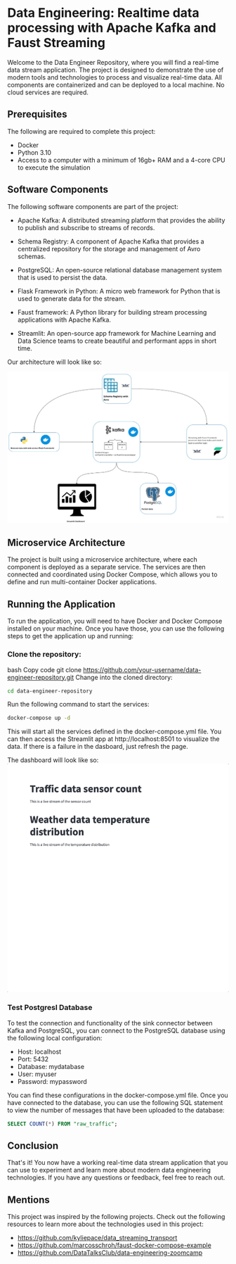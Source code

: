 # Data Engineering: Realtime data processing with Apache Kafka and Faust Streaming
Welcome to the Data Engineer Repository, where you will find a real-time data stream application. The project is designed to demonstrate the use of modern tools and technologies to process and visualize real-time data. 
All components are containerized and can be deployed to a local machine. No cloud services are required.

## Prerequisites
The following are required to complete this project:

* Docker
* Python 3.10
* Access to a computer with a minimum of 16gb+ RAM and a 4-core CPU to execute the simulation

## Software Components
The following software components are part of the project:

* Apache Kafka: A distributed streaming platform that provides the ability to publish and subscribe to streams of records.

* Schema Registry: A component of Apache Kafka that provides a centralized repository for the storage and management of Avro schemas.

* PostgreSQL: An open-source relational database management system that is used to persist the data.

* Flask Framework in Python: A micro web framework for Python that is used to generate data for the stream.

* Faust framework: A Python library for building stream processing applications with Apache Kafka.

* Streamlit: An open-source app framework for Machine Learning and Data Science teams to create beautiful and performant apps in short time.

Our architecture will look like so:

![Project Architecture](readme_files/architecture.png)

## Microservice Architecture
The project is built using a microservice architecture, where each component is deployed as a separate service. The services are then connected and coordinated using Docker Compose, which allows you to define and run multi-container Docker applications.

## Running the Application
To run the application, you will need to have Docker and Docker Compose installed on your machine. Once you have those, you can use the following steps to get the application up and running:

### Clone the repository:
bash
Copy code
git clone https://github.com/your-username/data-engineer-repository.git
Change into the cloned directory:

``` bash
cd data-engineer-repository
```
Run the following command to start the services:
    
``` bash
docker-compose up -d
```
This will start all the services defined in the docker-compose.yml file. You can then access the Streamlit app at http://localhost:8501 to visualize the data. 
If there is a failure in the dasboard, just refresh the page.

The dashboard will look like so:
![Dashboard_GIF](readme_files/Streamlit_GIF.gif)

### Test Postgresl Database
To test the connection and functionality of the sink connector between Kafka and PostgreSQL, you can connect to the PostgreSQL database using the following local configuration:
* Host: localhost
* Port: 5432
* Database: mydatabase
* User: myuser
* Password: mypassword

You can find these configurations in the docker-compose.yml file. Once you have connected to the database, you can use the following SQL statement to view the number of messages that have been uploaded to the database:
``` sql
SELECT COUNT(*) FROM "raw_traffic";
```

## Conclusion
That's it! You now have a working real-time data stream application that you can use to experiment and learn more about modern data engineering technologies. If you have any questions or feedback, feel free to reach out.

## Mentions
This project was inspired by the following projects. Check out the following resources to learn more about the technologies used in this project: 
* https://github.com/kyliepace/data_streaming_transport
* https://github.com/marcosschroh/faust-docker-compose-example
* https://github.com/DataTalksClub/data-engineering-zoomcamp